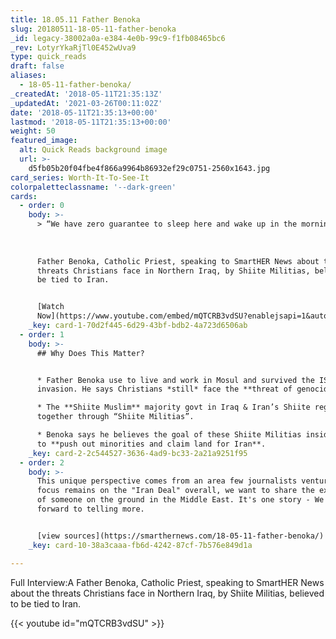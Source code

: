 ```yaml
---
title: 18.05.11 Father Benoka
slug: 20180511-18-05-11-father-benoka
_id: legacy-38002a0a-e384-4e0b-99c9-f1fb08465bc6
_rev: LotyrYkaRjTl0E452wUva9
type: quick_reads
draft: false
aliases:
  - 18-05-11-father-benoka/
_createdAt: '2018-05-11T21:35:13Z'
_updatedAt: '2021-03-26T00:11:02Z'
date: '2018-05-11T21:35:13+00:00'
lastmod: '2018-05-11T21:35:13+00:00'
weight: 50
featured_image:
  alt: Quick Reads background image
  url: >-
    d5fb05b20f04fbe4f866a9964b86932ef29c0751-2560x1643.jpg
card_series: Worth-It-To-See-It
colorpaletteclassname: '--dark-green'
cards:
  - order: 0
    body: >-
      > “We have zero guarantee to sleep here and wake up in the morning.”  
        
        
        
      Father Benoka, Catholic Priest, speaking to SmartHER News about the
      threats Christians face in Northern Iraq, by Shiite Militias, believed to
      be tied to Iran.


      [Watch
      Now](https://www.youtube.com/embed/mQTCRB3vdSU?enablejsapi=1&autoplay=1&rel=0)
    _key: card-1-70d2f445-6d29-43bf-bdb2-4a723d6506ab
  - order: 1
    body: >-
      ## Why Does This Matter?


      * Father Benoka use to live and work in Mosul and survived the ISIS
      invasion. He says Christians *still* face the **threat of genocide**.

      * The **Shiite Muslim** majority govt in Iraq & Iran’s Shiite regime work
      together through “Shiite Militias”.

      * Benoka says he believes the goal of these Shiite Militias inside Iraq is
      to **push out minorities and claim land for Iran**.
    _key: card-2-2c544527-3636-4ad9-bc33-2a21a9251f95
  - order: 2
    body: >-
      This unique perspective comes from an area few journalists venture. As
      focus remains on the "Iran Deal" overall, we want to share the experience
      of someone on the ground in the Middle East. It's one story - We look
      forward to telling more.


      [view sources](https://smarthernews.com/18-05-11-father-benoka/)
    _key: card-10-38a3caaa-fb6d-4242-87cf-7b576e849d1a

---
```

Full Interview:A Father Benoka, Catholic Priest, speaking to SmartHER News about the threats Christians face in Northern Iraq, by Shiite Militias, believed to be tied to Iran.

{{< youtube id="mQTCRB3vdSU" >}}